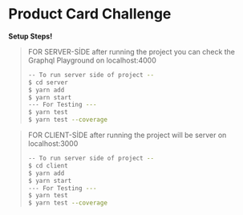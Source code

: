 # Product Card Challenge

**Setup Steps!**
>FOR SERVER-SİDE
>after running the project you can check the Graphql Playground on localhost:4000
>```sh
>-- To run server side of project --
>$ cd server
>$ yarn add
>$ yarn start
>--- For Testing ---
>$ yarn test
>$ yarn test --coverage
>```

>FOR CLIENT-SİDE
>after running the project will be server on localhost:3000
>```sh
>-- To run server side of project --
>$ cd client
>$ yarn add
>$ yarn start
>--- For Testing ---
>$ yarn test
>$ yarn test --coverage
>```
